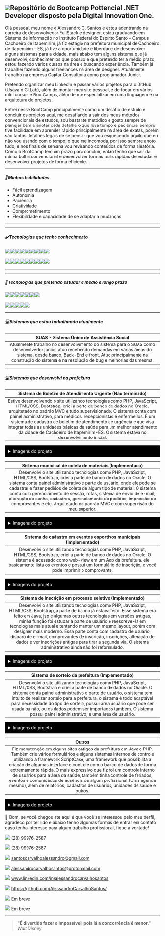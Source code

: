 ## <img src="https://media.giphy.com/media/hvRJCLFzcasrR4ia7z/giphy.gif" width="40px">Repositório do Bootcamp Pottencial .NET Developer disposto pela Digital Innovation One.



Olá pessoal, meu nome é Alessandro C. Santos e estou adentrando na carreira de desenvolvedor FullStack e designer, estou graduando em Sistema de Informação no Instituto Federal do Espírito Santo - Campus Cachoeiro de Itapemirim, já fiz estágio na prefeitura municipal de Cachoeiro de Itapemirim - ES, já tive a oportunidade e liberdade de desenvolver alguns sistemas para a cidade, mais abaixo tem alguns sistema que já desenvolvi, conhecimentos que possuo e que pretendo ter a médio prazo, estou fazendo vários cursos na área e buscando experiência. Também já trabalhei fazendo alguns freelances na área de designer. Atualmente trabalho na empresa Captar Consultoria como programador Junior.

Pretendo organizar meu Linkedin e passar vários projetos para o GitHub (Usava  o GitLab), além de montar meu site pessoal, e de focar em vários míni cursos e BootCamps, além de me especializar em uma linguagem e na arquitetura de projetos.

Entrei nesse BootCamp principalmente como um desafio de estudo e concluir os projetos aqui, me desafiando a sair dos meus métodos convencionais de estudos, sou bastante metódico e gosto sempre de planejar bem e anotar cada detalhe o que leva tempo e paciência, sempre tive facilidade em aprender rápido principalmente na área de exatas, porém são tantos detalhes legais de se pensar que vou esquecendo aquilo que eu não vou usando com o tempo, o que me incomoda, por isso sempre anoto tudo, e nos finais de semana vou revisando conteúdos de forma aleatória. Como o BootCamp tem um prazo para concluir, então tenho que sair da minha bolha convencional e desenvolver formas mais rápidas de estudar e desenvolver projetos de forma eficiente.



-----

##### :pushpin:Minhas habilidades

- Fácil aprendizagem
- Autonomia
- Paciência
- Criatividade 
- Comprometimento
- Flexibilidade e capacidade de se adaptar a mudanças 

----



---

##### :heavy_check_mark:Tecnologias que tenho conhecimento

<img src="https://img.shields.io/badge/HTML5-E34F26?style=for-the-badge&logo=html5&logoColor=white"><img src="https://img.shields.io/badge/CSS3-1572B6?style=for-the-badge&logo=css3&logoColor=white"><img src="https://img.shields.io/badge/Sass-CC6699?style=for-the-badge&logo=sass&logoColor=white"><img src="https://img.shields.io/badge/JavaScript-F7DF1E?style=for-the-badge&logo=javascript&logoColor=black"><img src="https://img.shields.io/badge/Node.js-43853D?style=for-the-badge&logo=node.js&logoColor=white"><img src="https://img.shields.io/badge/Java-ED8B00?style=for-the-badge&logo=java&logoColor=white"><img src="https://img.shields.io/badge/c%23-%23239120.svg?style=for-the-badge&logo=c-sharp&logoColor=white"><img src="https://img.shields.io/badge/PHP-777BB4?style=for-the-badge&logo=php&logoColor=white"><img src="https://img.shields.io/badge/Oracle-red?style=for-the-badge&logo=oracle">

<img src="https://img.shields.io/badge/R-276DC3?style=for-the-badge&logo=r&logoColor=white"><img src="https://img.shields.io/badge/Bootstrap-563D7C?style=for-the-badge&logo=bootstrap&logoColor=white"><img src="https://img.shields.io/badge/jQuery-0769AD?style=for-the-badge&logo=jquery&logoColor=white"><img src="https://img.shields.io/badge/Docker-2496ED?style=for-the-badge&logo=docker&logoColor=white"><img src="https://img.shields.io/badge/Git-E34F26?style=for-the-badge&logo=git&logoColor=white"><img src="https://img.shields.io/badge/PostgreSQL-316192?style=for-the-badge&logo=postgresql&logoColor=white"><img src="https://img.shields.io/badge/.NET-5C2D91?style=for-the-badge&logo=.net&logoColor=white"><img src="https://img.shields.io/badge/S-ScriptCase-blue?style=for-the-badge"><img src="https://img.shields.io/badge/DX-DevExpress-yellowgreen?style=for-the-badge">

----



----

##### :dart:Tecnologias que pretendo estudar a médio e longo prazo

<img src="https://img.shields.io/badge/Laravel-FF2D20?style=for-the-badge&logo=laravel&logoColor=white"><img src="https://img.shields.io/badge/Express.js-404D59?style=for-the-badge"><img src="https://img.shields.io/badge/React_Native-20232A?style=for-the-badge&logo=react&logoColor=61DAFB"><img src="https://img.shields.io/badge/React-20232A?style=for-the-badge&logo=react&logoColor=61DAFB"><img src="https://img.shields.io/badge/Vue.js-35495E?style=for-the-badge&logo=vue.js&logoColor=4FC08D"><img src="https://img.shields.io/badge/Angular-DD0031?style=for-the-badge&logo=angular&logoColor=white"><img src="https://img.shields.io/badge/Spring-6DB33F?style=for-the-badge&logo=spring&logoColor=white">

<img src="https://img.shields.io/badge/Flutter-02569B?style=for-the-badge&logo=flutter&logoColor=white"><img src="https://img.shields.io/badge/Heroku-430098?style=for-the-badge&logo=heroku&logoColor=white"><img src="https://img.shields.io/badge/Amazon_AWS-232F3E?style=for-the-badge&logo=amazon-aws&logoColor=white"><img src="https://img.shields.io/badge/Microsoft_Azure-0089D6?style=for-the-badge&logo=microsoft-azure&logoColor=white"><img src="https://img.shields.io/badge/nginx-%23009639.svg?style=for-the-badge&logo=nginx&logoColor=white">

----

##### :computer:Sistemas que estou trabalhando atualmente

|          SUAS - Sistema Único de Assistência Social          |
| :----------------------------------------------------------: |
| Atualmente trabalho no desenvolvimento do sistema para o SUAS como desenvolvedor júnior, atuo recebendo demandas em várias áreas do sistema, desde banco, Back-End e front. Atuo principalmente na construção do sistema e na resolução de bug e melhorias das mesma. |



----

##### :computer:Sistemas que desenvolvi  na prefeitura

|  Sistema de Boletim de Atendimento Urgente (Não terminado)   |
| :----------------------------------------------------------: |
| Estive desenvolvendo o site utilizando tecnologias como PHP, JavaScript, HTML/CSS, Bootstrap, criei a parte de banco de dados no Oracle, arquitetado no padrão MVC e tudo supervisionado. O sistema conta com painel administrativo, para médicos, recepcionistas e enfermeiros. É um sistema de cadastro de boletim de atendimento de urgência e que visa integrar todas as unidades básicas de saúde para um melhor atendimento da cidade de Cachoeiro de Itapemirim-ES. O sistema estava no desenvolvimento inicial. |

<details style="background-color:black; color:white; padding:10px;">
    <summary>Imagens do projeto</summary>
    <div style="padding:10px;text-align:center">
        <img src="./Outros/assets/img/readme/Boletim1.png">
        <img style="margin-top:10px" src="./Outros/assets/img/readme/Boletim2.png">
        <img style="margin-top:10px" src="./Outros/assets/img/readme/Boletim3.png">
        <img style="margin-top:10px" src="./Outros/assets/img/readme/Boletim4.png">
    </div>
</details>
 



|   Sistema municipal de coleta de materiais (Implementado)    |
| :----------------------------------------------------------: |
| Desenvolvi o site utilizando tecnologias como PHP, JavaScript, HTML/CSS, Bootstrap, criei a parte de banco de dados no Oracle. O sistema conta painel administrativo e parte de usuário, onde ele pode se cadastrar e fazer pedidos de coleta de algum tipo de material. O sistema conta com gerenciamento de sessão, rotas, sistema de envio de e-mail, alteração de senha, cadastros, gerenciamento de pedidos, impressão de comprovantes e etc. Arquitetado no padrão MVC e com supervisão do meu superior. |

<details style="background-color:black; color:white; padding:10px;">
    <summary>Imagens do projeto</summary>
    <div style="padding:10px">
        <img src="./Outros/assets/img/readme/Coleta1.png">
        <img style="margin-top:10px" src="./Outros/assets/img/readme/Coleta2.png">
        <img style="margin-top:10px" src="./Outros/assets/img/readme/Coleta3.png">
        <img style="margin-top:10px" src="./Outros/assets/img/readme/Coleta4.png">
        <img style="margin-top:10px" src="./Outros/assets/img/readme/Coleta5.png">
        <img style="margin-top:10px" src="./Outros/assets/img/readme/Coleta6.png">
        <img style="margin-top:10px" src="./Outros/assets/img/readme/Coleta7.png">
    </div>
</details>




| Sistema de cadastro em eventos esportivos municipais (Implementado) |
| :----------------------------------------------------------: |
| Desenvolvi o site utilizando tecnologias como PHP, JavaScript, HTML/CSS, Bootstrap, criei a parte de banco de dados no Oracle. O sistema é acessado como web-view em um App da prefeitura, ele basicamente lista os eventos e possui um formulário de inscrição, e você pode imprimir o comprovante. |

<details style="background-color:black; color:white; padding:10px;">
    <summary>Imagens do projeto</summary>
    <div style="padding:10px;text-align:center;">
        <img src="./Outros/assets/img/readme/Esporte1.png">
        <img style="margin-top:10px" src="./Outros/assets/img/readme/Esporte2.png">
        <img style="margin-top:10px" src="./Outros/assets/img/readme/Esporte3.png">
        <img style="margin-top:10px" src="./Outros/assets/img/readme/Esporte4.png">
        <img style="margin-top:10px" src="./Outros/assets/img/readme/Esporte5.png">
         <img style="margin-top:10px" src="./Outros/assets/img/readme/Esporte6.png">
    </div>
</details>




|   Sistema de inscrição em processo seletivo (Implementado)   |
| :----------------------------------------------------------: |
| Desenvolvi o site utilizando tecnologias como PHP, JavaScript, HTML/CSS, Bootstrap, a parte de banco já estava feito. Esse sistema era feito em Java, jsp e algumas outras tecnologias em versões antigas, minha função foi estudar a parte de usuário e reescreve-la em tecnologias mais atual e tentando manter um mesmo layout, porém com designer mais moderno. Essa parte conta com cadastro de usuário, disparo de e-mail, comprovantes de inscrição, inscrições, alteração de dados e ver inscrições antigas para tirar a segunda via. O sistema administrativo ainda não foi reformulado. |

<details style="background-color:black; color:white; padding:10px;">
    <summary>Imagens do projeto</summary>
    <div style="padding:10px">
        <img src="./Outros/assets/img/readme/Contratacao1.png">
        <img style="margin-top:10px" src="./Outros/assets/img/readme/Contratacao2.png">
        <img style="margin-top:10px" src="./Outros/assets/img/readme/Contratacao3.png">
        <img style="margin-top:10px" src="./Outros/assets/img/readme/Contratacao4.png">
        <img style="margin-top:10px" src="./Outros/assets/img/readme/Contratacao5.png">
        <img style="margin-top:10px" src="./Outros/assets/img/readme/Contratacao6.png">
    </div>
</details>




|       Sistema de sorteio da prefeitura (Implementado)        |
| :----------------------------------------------------------: |
| Desenvolvi o site utilizando tecnologias como PHP, JavaScript, HTML/CSS, Bootstrap e criei a parte de banco de dados no Oracle. O sistema conta painel administrativo e parte de usuário, o sistema tem intuito de realizar sorteio para a prefeitura, o sistema é todo adaptável para necessidade do tipo de sorteio, possui área usuário que pode ser usada ou não, ou os dados podem ser importados também. O sistema possui painel administrativo, e uma área de usuário. |

<details style="background-color:black; color:white; padding:10px;">
    <summary>Imagens do projeto</summary>
    <div style="padding:10px">
        <img src="./Outros/assets/img/readme/Sorteio1.png">
        <img style="margin-top:10px" src="./Outros/assets/img/readme/Sorteio2.png">
        <img style="margin-top:10px" src="./Outros/assets/img/readme/Sorteio3.png">
    </div>
</details>





|                            Outros                            |
| :----------------------------------------------------------: |
| Fiz manutenção em alguns sites antigos da prefeitura em Java e PHP. Também crie vários formulários e alguns sistemas internos de controle utilizando a framework ScriptCase, uma framework que possibilita a criação de algumas interface e controle com o banco de dados de forma extremamente rápida. O mais expressivo que fiz foi um controle interno de usuários para a área da saúde, também tinha controle de feriados, eventos e comunicados de ausência de algum profissional (Uma agenda mesmo), além de relatórios, cadastros de usuários, unidades de saúde e outros. |

<details style="background-color:black; color:white; padding:10px;">
    <summary>Imagens do projeto</summary>
    <div style="padding:10px">
        <img src="./Outros/assets/img/readme/Outros1.png">
        <img style="margin-top:10px" src="./Outros/assets/img/readme/Outros2.png">
        <img style="margin-top:10px" src="./Outros/assets/img/readme/Outros3.png">
        <img style="margin-top:10px" src="./Outros/assets/img/readme/Outros4.png">
        <img style="margin-top:10px" src="./Outros/assets/img/readme/Outros5.png">
    </div>
</details>






:ledger: Bom, se você chegou ate aqui é que você se interessou pelo meu perfil, agradeço por ter lido e abaixo tenho algumas formas de entrar em contato caso tenha interesse para algum trabalho profissional, fique a vontade!



<img src="https://img.shields.io/badge/WhatsApp-25D366?style=for-the-badge&logo=whatsapp&logoColor=white"> (28) 99976-2587

<img src="https://img.shields.io/badge/Telegram-2CA5E0?style=for-the-badge&logo=telegram&logoColor=white"> (28) 99976-2587

<img src="https://img.shields.io/badge/Gmail-D14836?style=for-the-badge&logo=gmail&logoColor=white"> santoscarvalhoalessandro@gmail.com

<img src="https://img.shields.io/badge/ProtonMail-8B89CC?style=for-the-badge&logo=protonmail&logoColor=white"> alessandrocarvalhosantos@protonmail.com

<img src="https://img.shields.io/badge/LinkedIn-0077B5?style=for-the-badge&logo=linkedin&logoColor=white"> www.linkedin.com/in/alessandrocarvalhosantos

<img src="https://img.shields.io/badge/GitHub-100000?style=for-the-badge&logo=github&logoColor=white"> https://github.com/AlessandroCarvalhoSantos/

<img src="https://img.shields.io/badge/Stack_Overflow-FE7A16?style=for-the-badge&logo=stack-overflow&logoColor=white"> Em breve

<img src="https://img.shields.io/badge/Blogger-FF5722?style=for-the-badge&logo=blogger&logoColor=white"> Em breve





------------

> <b>"É divertido fazer o impossível, pois lá a concorrência é menor."</b>  *Walt Disney*
